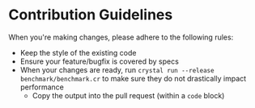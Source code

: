 # Contribution Guidelines

When you're making changes, please adhere to the following rules:
* Keep the style of the existing code
* Ensure your feature/bugfix is covered by specs
* When your changes are ready, run `crystal run --release benchmark/benchmark.cr` to make sure they do not drastically impact performance
  * Copy the output into the pull request (within a `code` block)

